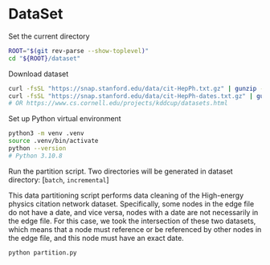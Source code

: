 # DataSet

Set the current directory

```bash
ROOT="$(git rev-parse --show-toplevel)"
cd "${ROOT}/dataset"
```

Download dataset

```bash
curl -fsSL "https://snap.stanford.edu/data/cit-HepPh.txt.gz" | gunzip -d > cit-HepPh.txt
curl -fsSL "https://snap.stanford.edu/data/cit-HepPh-dates.txt.gz" | gunzip -d > cit-HepPh-dates.txt
# OR https://www.cs.cornell.edu/projects/kddcup/datasets.html
```

Set up Python virtual environment

```bash
python3 -m venv .venv
source .venv/bin/activate
python --version
# Python 3.10.8
```

Run the partition script.
Two directories will be generated in dataset directory: [`batch`, `incremental`]

This data partitioning script performs data cleaning of the High-energy physics citation network dataset.
Specifically, some nodes in the edge file do not have a date, and vice versa, nodes with a date are not necessarily in the edge file.
For this case, we took the intersection of these two datasets, which means that a node must reference or be referenced by other nodes in the edge file, and this node must have an exact date.

```bash
python partition.py
```
